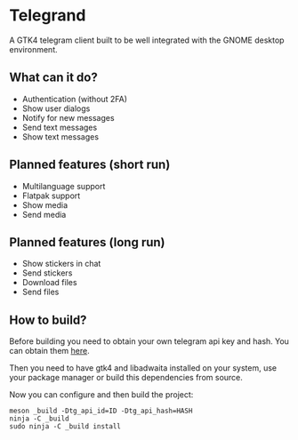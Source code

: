 # Telegrand

A GTK4 telegram client built to be well integrated with the GNOME desktop environment.

## What can it do?

- Authentication (without 2FA)
- Show user dialogs
- Notify for new messages
- Send text messages
- Show text messages

## Planned features (short run)

- Multilanguage support
- Flatpak support
- Show media
- Send media

## Planned features (long run)

- Show stickers in chat
- Send stickers
- Download files
- Send files

## How to build?

Before building you need to obtain your own telegram api key and hash. You can obtain them [here](https://my.telegram.org/).

Then you need to have gtk4 and libadwaita installed on your system, use your package manager or build this dependencies from source.

Now you can configure and then build the project:

```shell
meson _build -Dtg_api_id=ID -Dtg_api_hash=HASH
ninja -C _build
sudo ninja -C _build install
```
